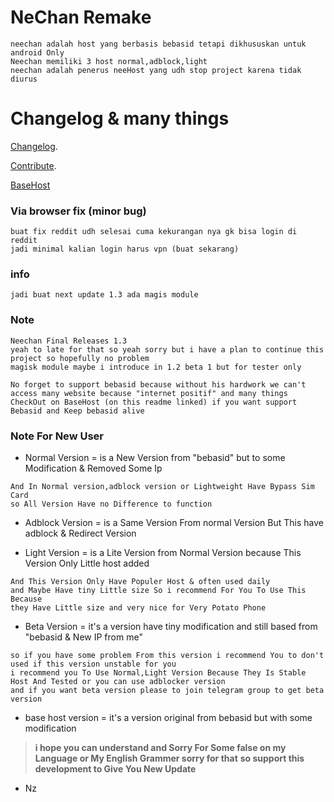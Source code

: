 # NeChan Remake
```
neechan adalah host yang berbasis bebasid tetapi dikhususkan untuk android Only
Neechan memiliki 3 host normal,adblock,light
neechan adalah penerus neeHost yang udh stop project karena tidak diurus
```

# Changelog & many things
[Changelog](https://github.com/Ncode2014/NeeChanRemake/blob/master/Changelog.md).

[Contribute](https://github.com/Ncode2014/NeeChanRemake/blob/master/contribute.md).

[BaseHost](https://github.com/bebasid/bebasid)


### Via browser fix (minor bug)
```
buat fix reddit udh selesai cuma kekurangan nya gk bisa login di reddit
jadi minimal kalian login harus vpn (buat sekarang)
```



### info
```
jadi buat next update 1.3 ada magis module
```

### Note
```
Neechan Final Releases 1.3
yeah to late for that so yeah sorry but i have a plan to continue this project so hopefully no problem
magisk module maybe i introduce in 1.2 beta 1 but for tester only

No forget to support bebasid because without his hardwork we can't access many website because "internet positif" and many things 
CheckOut on BaseHost (on this readme linked) if you want support Bebasid and Keep bebasid alive
```

### Note For New User
- Normal Version = is a New Version from "bebasid" but to some Modification & Removed Some Ip
```
And In Normal version,adblock version or Lightweight Have Bypass Sim Card
so All Version Have no Difference to function
```
- Adblock Version = is a Same Version From normal Version But This have adblock & Redirect Version

- Light Version = is a Lite Version from Normal Version because This Version Only Little host added 
```
And This Version Only Have Populer Host & often used daily
and Maybe Have tiny Little size So i recommend For You To Use This Because
they Have Little size and very nice for Very Potato Phone
```

- Beta Version = it's a version have tiny modification and still based from "bebasid & New IP from me"
```
so if you have some problem From this version i recommend You to don't used if this version unstable for you
i recommend you To Use Normal,Light Version Because They Is Stable Host And Tested or you can use adblocker version
and if you want beta version please to join telegram group to get beta version
```

- base host version = it's a version original from bebasid but with some modification 

>**i hope you can understand and Sorry For Some false on my Language or My English Grammer sorry for that**
>**so support this development to Give You New Update**
- Nz
